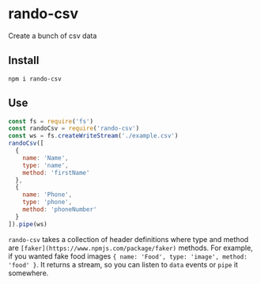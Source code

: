 # rando-csv
Create a bunch of csv data

## Install

`npm i rando-csv`

## Use

```javascript
const fs = require('fs')
const randoCsv = require('rando-csv')
const ws = fs.createWriteStream('./example.csv')
randoCsv([
  {
    name: 'Name',
    type: 'name',
    method: 'firstName'
  },
  {
    name: 'Phone',
    type: 'phone',
    method: 'phoneNumber'
  }
]).pipe(ws)
```

`rando-csv` takes a collection of header definitions where type and method are `[faker](https://www.npmjs.com/package/faker)` methods. For example, if you wanted fake food images `{ name: 'Food', type: 'image', method: 'food' }`. It returns a stream, so you can listen to `data` events or `pipe` it somewhere.
